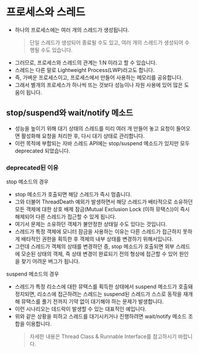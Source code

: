 # 프로세스와 스레드
* 하나의 프로세스에는 여러 개의 스레드가 생성됩니다.
    > 단일 스레드가 생성되어 종료될 수도 있고, 여러 개의 스레드가 생성되어 수행될 수도 있습니다.
* 그러므로, 프로세스와 스레드의 관계는 1:N 이라고 할 수 있습니다.
* 스레드는 다른 말로 Lightweight Process(LWP)라고도 합니다.
* 즉, 가벼운 프로세스이고, 프로세스에서 만들어 사용하는 메모리를 공유합니다.
* 그래서 별개의 프로세스가 하나씩 뜨는 것보다 성능이나 자원 사용에 있어 많은 도움이 됩니다.

## stop/suspend와 wait/notify 메소드
* 성능을 높이기 위해 대기 상태의 스레드를 미리 여러 개 만들어 놓고 요청이 들어오면 활성화해 요청을 처리한 후, 다시 대기 상태로 관리합니다.
* 이런 목적에 부합되는 자바 스레드 API에는 stop/suspend 메소드가 있지만 모두 deprecated 되었습니다.

### deprecated된 이유
stop 메소드의 경우
* stop 메소드가 호출되면 해당 스레드가 즉시 멈춥니다.
* 그와 더불어 ThreadDeath 예외가 발생하면서 해당 스레드가 배타적으로 소유하던 모든 객체에 대한 상호 배제 잠금(Mutual Exclusion Lock (이하 뮤택스))이
즉시 해제되어 다른 스레드가 접근할 수 있게 됩니다.
* 여기서 문제는 소유하던 객체가 불안정한 상태일 수도 있다는 것입니다.
* 스레드가 특정 객체에 모니터 잠금을 사용하는 이유는 다른 스레드가 접근하지 못하게 배타적인 권한을 획득한 후 객체의 내부 상태를 변경하기 위해서입니다.
* 그런데 스레드가 객체의 상태를 변경하던 중, stop 메소드가 호출되면 외부 스레드에 모순된 상태의 객체,
즉 상태 변경이 완료되기 전의 형상에 접근할 수 있어 원인을 찾기 어려운 버그가 됩니다.

suspend 메소드의 경우
* 스레드가 특정 리소스에 대한 뮤택스를 획득한 상태에서 suspend 메소드가 호출돼 정지되면,
리소스에 접근하려는 스레드는 suspend된 스레드가 스스로 동작을 재개해 뮤택스를 풀기 전까지 기약 없이 대기해야 하는 문제가 발생합니다.
* 이런 시나리오는 데드락이 발생할 수 있는 대표적인 예입니다.
* 위와 같은 상황을 피하고 스레드를 대기시키거나 진행하려면 wait/notify 메소드 조합을 이용합니다.
    > 자세한 내용은 Thread Class & Runnable Interface를 참고하시기 바랍니다.